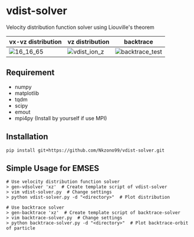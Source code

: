 # vdist-solver
Velocity distribution function solver using Liouville's theorem

|vx-vz distribution|vz distribution|backtrace|
|---|---|---|
|![16_16_65](https://user-images.githubusercontent.com/71783375/120922088-2df7ab00-c702-11eb-876b-1b4538c2c9ad.png)|![vdist_ion_z](https://user-images.githubusercontent.com/71783375/120922107-3fd94e00-c702-11eb-901a-32576eccf53b.png)|![backtrace_test](https://user-images.githubusercontent.com/71783375/120922700-a0b65580-c705-11eb-9410-85b841e5718d.png)|

## Requirement
* numpy
* matplotlib
* tqdm
* scipy
* emout
* mpi4py (Install by yourself if use MPI)

## Installation
```
pip install git+https://github.com/Nkzono99/vdist-solver.git
```

## Simple Usage for EMSES
``` 
# Use velocity distribution function solver
> gen-vdsolver 'xz'  # Create template script of vdist-solver
> vim vdist-solver.py  # Change settings
> python vdist-solver.py -d "<directory>"  # Plot distribution

# Use backtrace solver
> gen-backtrace 'xz'  # Create template script of backtrace-solver
> vim backtrace-solver.py  # Change settings
> python backtrace-solver.py -d "<directory>"  # Plot backtrace-orbit of particle
```
